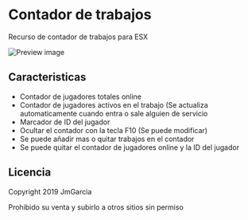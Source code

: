 # Contador de trabajos

Recurso de contador de trabajos para ESX

![Preview image](https://imgur.com/a/jF3xWkx)

## Caracteristicas

- Contador de jugadores totales online
- Contador de jugadores activos en el trabajo (Se actualiza automaticamente cuando entra o sale alguien de servicio
- Marcador de ID del jugador
- Ocultar el contador con la tecla F10 (Se puede modificar)
- Se puede añadir mas o quitar trabajos en el contador
- Se puede quitar el contador de jugadores online y la ID del jugador


## Licencia

Copyright 2019 JmGarcia

Prohibido su venta y subirlo a otros sitios sin permiso

